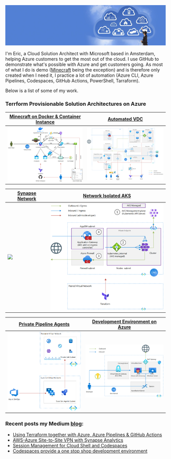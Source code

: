![](images/1517654827293.jpeg)

I'm Eric, a Cloud Solution Architect with Microsoft based in Amsterdam, helping Azure customers to get the most out of the cloud. 
I use GitHub to demonstrate what's possible with Azure and get customers going. As most of what I do is demo ([Minecraft](https://github.com/geekzter/azure-minecraft-docker) being the exception) and is therefore only created when I need it, I practice a lot of automation (Azure CLI, Azure Pipelines, Codespaces, GitHub Actions, PowerShell, Tarraform). 

Below is a list of some of my work.


### Terrform Provisionable Solution Architectures on Azure


[Minecraft on Docker & Container Instance](https://github.com/geekzter/azure-minecraft-docker) | [Automated VDC](https://github.com/geekzter/azure-vdc)
--- | --- 
<a href="https://github.com/geekzter/azure-minecraft-docker"><img width="360" src="https://github.com/geekzter/azure-minecraft-docker/raw/main/visuals/diagram.png"></a> | <a href="https://github.com/geekzter/azure-vdc"><img width="360" src="https://github.com/geekzter/azure-vdc/raw/master/diagram.png"></a>


[Synapse Network](https://github.com/geekzter/synapse-performance) | [Network Isolated AKS](https://github.com/geekzter/azure-aks)
--- | --- 
<a href="https://github.com/geekzter/synapse-performance"><img width="360" src="https://github.com/geekzter/synapse-performance/raw/main/visuals/overview.png"></a> | <a href="https://github.com/geekzter/azure-aks"><img width="360" src="https://github.com/geekzter/azure-aks/raw/main/diagram.png"></a> 


[Private Pipeline Agents](https://github.com/geekzter/azure-pipeline-agents) | [Development Environment on Azure](https://github.com/geekzter/azure-devenv)
--- | --- 
<a href="https://github.com/geekzter/azure-pipeline-agents"><img width="360" src="https://github.com/geekzter/azure-pipeline-agents/raw/master/visuals/diagram.png"></a> | <a href="https://github.com/geekzter/azure-devenv"><img width="360" src="https://github.com/geekzter/azure-devenv/raw/master/visuals/region.png"></a> 



### Recent posts my Medium [blog](https://geekzter.medium.com/):
- [Using Terraform together with Azure, Azure Pipelines & GitHub Actions](https://geekzter.medium.com/using-terraform-with-azure-azure-pipelines-github-actions-86e043bd0d9e)
- [AWS-Azure Site-to-Site VPN with Synapse Analytics](https://geekzter.medium.com/aws-azure-site-to-site-vpn-with-synapse-analytics-d38af287b388)
- [Session Management for Cloud Shell and Codespaces](https://geekzter.medium.com/session-management-for-cloud-shell-and-codespaces-29f474925c53)
- [Codespaces provide a one stop shop development environment](https://geekzter.medium.com/codespaces-provide-a-one-stop-shop-development-environment-8fbad6716d53)

